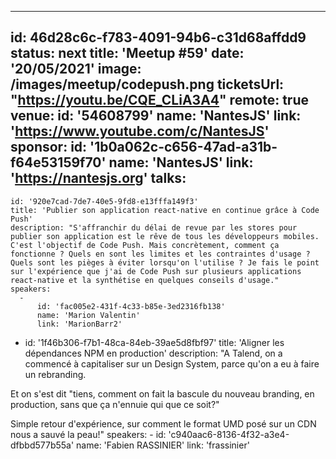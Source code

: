 ---
id: 46d28c6c-f783-4091-94b6-c31d68affdd9 
status: next
title: 'Meetup #59'
date: '20/05/2021'
image: /images/meetup/codepush.png
ticketsUrl: "https://youtu.be/CQE_CLiA3A4"
remote: true
venue:
  id: '54608799'
  name: 'NantesJS'
  link: 'https://www.youtube.com/c/NantesJS'
sponsor:
    id: '1b0a062c-c656-47ad-a31b-f64e53159f70'
    name: 'NantesJS'
    link: 'https://nantesjs.org'
talks:
  -
    id: '920e7cad-7de7-40e5-9fd8-e13fffa149f3'
    title: 'Publier son application react-native en continue grâce à Code Push'
    description: "S'affranchir du délai de revue par les stores pour publier son application est le rêve de tous les développeurs mobiles. C'est l'objectif de Code Push. Mais concrètement, comment ça fonctionne ? Quels en sont les limites et les contraintes d'usage ? Quels sont les pièges à éviter lorsqu'on l'utilise ? Je fais le point sur l'expérience que j'ai de Code Push sur plusieurs applications react-native et la synthétise en quelques conseils d'usage."
    speakers:
      -
          id: 'fac005e2-431f-4c33-b85e-3ed2316fb138'
          name: 'Marion Valentin'
          link: 'MarionBarr2'
  -
    id: '1f46b306-f7b1-48ca-84eb-39ae5d8fbf97'
    title: 'Aligner les dépendances NPM en production'
    description: "A Talend, on a commencé à capitaliser sur un Design System, parce qu'on a eu à faire un rebranding.

Et on s'est dit \"tiens, comment on fait la bascule du nouveau branding, en production, sans que ça n'ennuie qui que ce soit?\"

Simple retour d'expérience, sur comment le format UMD posé sur un CDN nous a sauvé la peau!"
    speakers:
      -
          id: 'c940aac6-8136-4f32-a3e4-dfbbd577b55a'
          name: 'Fabien RASSINIER'
          link: 'frassinier'
